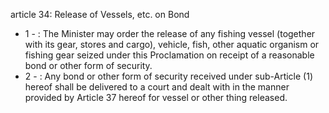 article 34: Release of Vessels, etc. on Bond

<ul>
			<li>1 - : The Minister may order the release of any fishing vessel (together with its gear, stores and cargo), vehicle, fish, other aquatic organism or fishing gear seized under this Proclamation on receipt of a reasonable bond or other form of security.<ul>
			</ul></li>			<li>2 - : Any bond or other form of security received under sub-Article (1) hereof shall be delivered to a court and dealt with in the manner provided by Article 37 hereof for vessel or other thing released.<ul>
			</ul></li></ul>